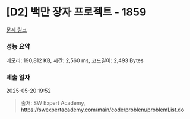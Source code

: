 # [D2] 백만 장자 프로젝트 - 1859 

[문제 링크](https://swexpertacademy.com/main/code/problem/problemDetail.do?contestProbId=AV5LrsUaDxcDFAXc) 

### 성능 요약

메모리: 190,812 KB, 시간: 2,560 ms, 코드길이: 2,493 Bytes

### 제출 일자

2025-05-20 19:52



> 출처: SW Expert Academy, https://swexpertacademy.com/main/code/problem/problemList.do